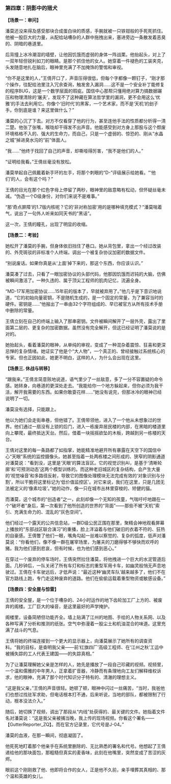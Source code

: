 ### **第四章：阴影中的猎犬**

**【场景一：审问】**

潘莫还没来得及感受那块合成蛋白块的质感，手腕就被一只铁钳般的手死死抓住。他被一股巨大的力量，从配给站嘈杂的人群中拖拽出来，塞进旁边一条散发着恶臭的、阴暗的巷道里。

后背撞上冰冷潮湿的墙壁，让他因饥饿而虚弱的身体一阵战栗。他抬起头，对上了一双年轻但锐利如刀的眼睛。是那个抓住他的女人。她穿着一件褪色的工装夹克，头发随意地扎在脑后，眼神里充满了不加掩饰的警惕和审视。

“你不是这里的人，”王倩开口了，声音压得很低，但每个字都像一颗钉子，“刚才那个操作，往配给池里注入冗余查询，触发舍入漏洞……这不是一个安全补丁能修复的程序BUG，这是一个数学层面的瑕疵。国信中心那帮只懂用绝对算力搞数据碾压和物理清除的‘屠夫’，发现不了这种藏在算法哲学里的漏洞，更不会用这么‘优雅’的手法去利用它。你像个‘旧时代’的黑客，一个艺术家，而不是‘天机’的刽子手。你到底是谁？来这里做什么？”

潘莫的心沉了下去。对方不仅看穿了他的行为，甚至连他手法的性质都分析得一清二楚。他张了张嘴，喉咙却干得发不出声音。他能感受到对方身上那股与这个颓废环境格格不入的、强大的生命力，而自己，只是一个虚弱的、惊恐的、刚从“水晶之城”掉进臭水沟的“前”体面人。

“我……”他终于找回了自己的声音，却嘶哑得厉害，“我不是他们的人。”

“证明给我看。”王倩丝毫没有放松。

潘莫举起自己佩戴着新手环的左手，将那个刺眼的“D-”评级展示给她看。“‘他们’的人，会有这个吗？”

王倩的目光在那个红色字母上停留了两秒，眼神里的敌意略有松动，但怀疑丝毫未减。“伪造一个D级身份，对你们来说不是难事。”

“那‘奇点屏障’的1.7版内核呢？它的‘非对称加密’用的是哪种填充模式？”潘莫喘着气，说出了一句外人听来如同天书的“黑话”。

这一次，王倩的瞳孔，出现了明显的收缩。

**【场景二：考验】**

她松开了潘莫的手腕，但身体依旧挡住了巷口。她从背包里，拿出一个经过改装的、外壳斑驳的非标准个人终端，调出一个被复杂协议加密的数据文件。

“别说废话。如果你真是从‘上面’掉下来的，那这个东西，你应该认识。”

潘莫凑了过去，只看了一眼加密协议的头部代码，他那因饥饿而迟钝的大脑，仿佛被瞬间激活了。一种久违的、属于顶尖工程师的肌肉记忆，流遍全身。

“MD-17军用加密协议……15年前的版本了，早就被弃用了。”他几乎是下意识地说道，“它的初始向量密钥，不是随机生成的，是一个固定的常量，为了兼容当时的硬件。密钥是……”他报出了一串由32个字符组成的、早已被官方从所有技术手册中删除的常量。

王倩立刻在自己的终端上输入了那串密钥。文件被瞬间解开了一层外壳，露出了里面第二层的、更复杂的加密数据。虽然没有完全解开，但这已经证明了潘莫说的是对的。

她抬起头，看着潘莫的眼神，从单纯的审视，变成了一种混杂着震惊、狂喜和更深忌惮的复杂情绪。她证实了他是个“大人物”，一个真正的、曾经接触过系统核心的专家。但也正因如此，她更不明白，这样的人，为什么会出现在这里。

**【场景三. 休战与转移】**

“跟我来。”王倩言简意赅地说道，语气里少了一丝敌意，多了一分不容置疑的命令感。她转身，向巷道的更深处走去。“我能给你一个地方躲起来，但你必须为我干活，解开我需要的东西。如果你敢耍花样……”她没有说完，但那冰冷的眼神已经说明了一切。

潘莫没有选择，只能跟上。

他以为她们会走街串巷，但他错了。王倩带领他，进入了一个他从未想象过的世界。他们通过一扇没有上锁的后门，进入一栋废弃居民楼的内部，在黑暗的楼道里向上攀爬，最终抵达天台。然后，借着一块摇摇欲坠的木板，跨越到另一栋楼的天台。

王倩对这里的每一条路都了如指掌，她能精准地避开所有暴露在天空下的国信中心“天眼”系统的监控摄像头。她甚至指着一处两栋楼之间形成的、狭窄的阴影通道对潘莫说：“看到没，这里是‘天眼’的算法盲区。它的视觉识别AI，是基于‘清晰轮廓’和‘可预测动态’这两个模型训练的。而这种老旧城区的复杂结构，会产生大量的‘视觉噪音’和多路径反射，导致它的图像处理模块无法完成有效的‘对象识别与分割’，所以干脆将这里标记为‘低价值监控区’。对它来说，我们在这里，只是几团无法被定义的‘像素垃圾’。”她的动作，像一只在城市丛林里穿梭的、矫健的猫。

而潘莫，这个城市的“创造者”之一，此刻却像一个无知的孩童，气喘吁吁地跟在一个“破坏者”身后，第一次看到了他所创造的世界的“背面”——那些不被“天机”索引、充满生命力的、混乱的“灰色空间”。

他们经过一个露天的公共信息站，一群D级公民正围在那里，聚精会神地观看屏幕上播放的“东部战区联合演习”的重播，脸上洋溢着与他们破旧的衣着不符的、狂热的自豪感。王倩瞥了他们一眼，嘴角勾起一丝难以察觉的、复杂的弧度，低声对潘莫说：“你看他们，像不像一群在屠宰场里，为屠夫的刀磨得够不够快而欢呼的猪。我为他们感到悲哀，但有时候，也为他们感到恶心。”

在穿过一个废弃的停车场时，王倩突然拉住潘莫，将他拽进一个巨大的水泥管道后面。几秒钟后，一队关闭了所有车灯和标志的重型军用卡车，如幽灵般悄无声息地驶过。王倩在卡车驶远后，才低声说：“最近这种‘幽灵车队’越来越多了，他们不在官方路线上跑，专门走这种废弃的道路。他们在偷偷运载着重型物资或敏感设备。”

**【场景四：安全屋与惊雷】**

王倩的安全屋，是一个位于嘈杂的、24小时运作的地下齿轮加工厂上方的、被废弃的阁楼。工厂巨大的噪音，是这里最好的声学掩护。

阁楼里，设备简陋但功能齐全。墙上贴满了江州的地图、手绘的人物关系网、以及各种写满了分析和推测的纸张。空气中弥漫着一股尘土和机油混合的味道。这里充满了战斗的气息。

王倩将她的终端连接到一个更大的显示器上，向潘莫展示了她所有的调查资料。“我的目标，是查明我父亲——前‘红旗四厂’高级工程师、在‘江州之秋’工运中被捕失踪的工人代表王建国——的失踪真相。”

为了让潘莫理解她父亲是怎样的人，她先是播放了一段自己珍藏的视频。视频里，一个温和儒雅的中年男人，正拿着扩音器，冷静而有条理地向工友们解释维权诉求，他的眼神，充满了那个时代知识分子特有的、清澈的理想主义。

“这是我父亲，”王倩的声音很轻。她顿了顿，眼神中闪过一丝痛苦，“当时，我爸他们也想过找驻军求助，但电话根本打不通，后来听说，当地的部队，都被限制了行动，根本没法介入。”

随后，她切换了视频，调出了那段从“内线”处获得的、最关键的文件。她指着文件名对潘莫说：“这是我父亲被捕当晚，我上传的现场视频。你看这个署名——【GutterReporter_ZQ】。而在官方记录里，它代号是J-04。”

潘莫的血液，在那一瞬间，彻底凝固了。

他死死地盯着那个他亲手在系统里删除的、无比熟悉的署名和代号。他想起了王倩递给他的那块面包，那粗糙但真实的麦香味，此刻在他嘴里，突然变成了苦涩的灰烬。

眼前这个刚刚救了他、他即将合作的女人，正是他不久前，亲手埋葬其真相的、那个温和英雄的女儿。